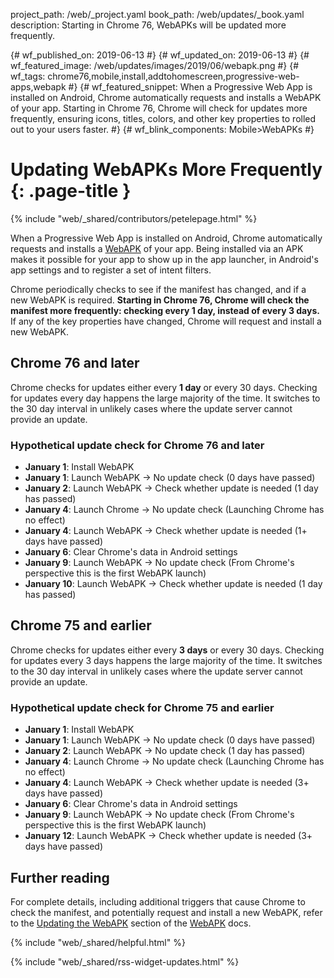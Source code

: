 project_path: /web/_project.yaml
book_path: /web/updates/_book.yaml
description: Starting in Chrome 76, WebAPKs will be updated more frequently.

{# wf_published_on: 2019-06-13 #}
{# wf_updated_on: 2019-06-13 #}
{# wf_featured_image: /web/updates/images/2019/06/webapk.png #}
{# wf_tags: chrome76,mobile,install,addtohomescreen,progressive-web-apps,webapk #}
{# wf_featured_snippet: When a Progressive Web App is installed on Android, Chrome automatically requests and installs a WebAPK of your app. Starting in Chrome 76, Chrome will check for updates more frequently, ensuring icons, titles, colors, and other key properties to rolled out to your users faster. #}
{# wf_blink_components: Mobile>WebAPKs #}

# Updating WebAPKs More Frequently {: .page-title }

{% include "web/_shared/contributors/petelepage.html" %}

When a Progressive Web App is installed on Android, Chrome automatically
requests and installs a [WebAPK][webapk] of your app. Being installed via an
APK makes it possible for your app to show up in the app launcher, in
Android's app settings and to register a set of intent filters.

<aside class="note">
  Chrome periodically checks to see if the manifest has changed, and if a new
  WebAPK is required. <b>Starting in Chrome 76, Chrome will check the manifest
  more frequently: checking every 1 day, instead of every 3 days.</b> If any
  of the key properties have changed, Chrome will request and install a new
  WebAPK.
</aside>

## Chrome 76 and later

Chrome checks for updates either every **1 day** or every 30 days. Checking for
updates every day happens the large majority of the time. It switches to
the 30 day interval in unlikely cases where the update server cannot provide
an update.

### Hypothetical update check for Chrome 76 and later

* **January 1**: Install WebAPK
* **January 1**: Launch WebAPK → No update check (0 days have passed)
* **January 2**: Launch WebAPK → Check whether update is needed (1 day has passed)
* **January 4**: Launch Chrome → No update check (Launching Chrome has no effect)
* **January 4**: Launch WebAPK → Check whether update is needed (1+ days have passed)
* **January 6**: Clear Chrome's data in Android settings
* **January 9**: Launch WebAPK → No update check (From Chrome's perspective this
  is the first WebAPK launch)
* **January 10**: Launch WebAPK → Check whether update is needed (1 day has passed)

## Chrome 75 and earlier

Chrome checks for updates either every **3 days** or every 30 days. Checking for
updates every 3 days happens the large majority of the time. It switches to
the 30 day interval in unlikely cases where the update server cannot provide
an update.

### Hypothetical update check for Chrome 75 and earlier

* **January 1**: Install WebAPK
* **January 1**: Launch WebAPK → No update check (0 days have passed)
* **January 2**: Launch WebAPK → No update check (1 day has passed)
* **January 4**: Launch Chrome → No update check (Launching Chrome has no effect)
* **January 4**: Launch WebAPK → Check whether update is needed (3+ days have passed)
* **January 6**: Clear Chrome's data in Android settings
* **January 9**: Launch WebAPK → No update check (From Chrome's perspective this
  is the first WebAPK launch)
* **January 12**: Launch WebAPK → Check whether update is needed (3+ days have passed)

## Further reading

For complete details, including additional triggers that cause Chrome to check
the manifest, and potentially request and install a new WebAPK, refer to the
[Updating the WebAPK][webapk-update] section of the [WebAPK][webapk]
docs.

[webapk]: /web/fundamentals/integration/webapks
[webapk-update]: /web/fundamentals/integration/webapks#update-webapk

<div class="clearfix"></div>

{% include "web/_shared/helpful.html" %}

{% include "web/_shared/rss-widget-updates.html" %}
